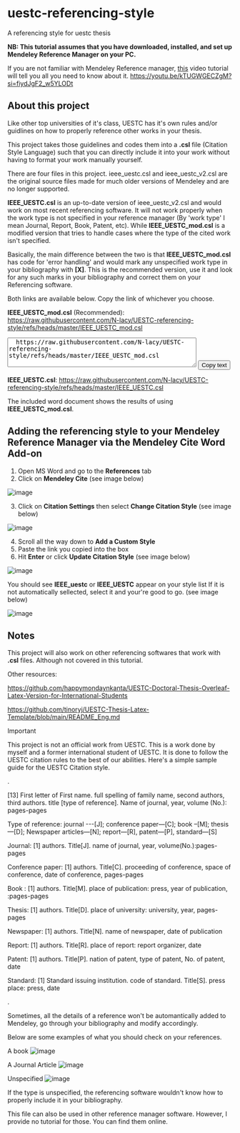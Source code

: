 # uestc-referencing-style
A referencing style for uestc thesis

**NB: This tutorial assumes that you have downloaded, installed, and set up Mendeley Reference Manager on your PC.**

If you are not familiar with Mendeley Reference manager, [this](https://youtu.be/kTUGWGECZgM?si=fiydJgF2_w5YLODt
) video tutorial will tell you all you need to know about it. https://youtu.be/kTUGWGECZgM?si=fiydJgF2_w5YLODt

## About this project
Like other top universities of it's class, UESTC has it's own rules and/or guidlines on how to properly reference other works in your thesis.

This project takes those guidelines and codes them into a **.csl** file (Citation Style Language) such that you can directly include it into your work without having to format your work manually yourself.

There are four files in this project. ieee_uestc.csl and ieee_uestc_v2.csl are the original source files made for much older versions of Mendeley and are no longer supported.

**IEEE_UESTC.csl** is an up-to-date version of ieee_uestc_v2.csl and would work on most recent referencing software. It will not work properly when the work type is not specified in your reference manager (By 'work type' I mean Journal, Report, Book, Patent, etc). While **IEEE_UESTC_mod.csl** is a modified version that tries to handle cases where the type of the cited work isn't specified. 

Basically, the main difference between the two is that **IEEE_UESTC_mod.csl** has code for 'error handling' and would mark any unspecified work type in your bibliography with **[X]**. This is the recommended version, use it and look for any such marks in your bibliography and correct them on your Referencing software.

Both links are available below. Copy the link of whichever you choose. 

**IEEE_UESTC_mod.csl** (Recommended):
https://raw.githubusercontent.com/N-lacy/UESTC-referencing-style/refs/heads/master/IEEE_UESTC_mod.csl

<div>
  <textarea id="myInput" rows="4" cols="50">
  https://raw.githubusercontent.com/N-lacy/UESTC-referencing-style/refs/heads/master/IEEE_UESTC_mod.csl
  </textarea>
  <button onclick="copyText()">Copy text</button>
</div>

<script>
  function copyText() {
    var copyText = document.getElementById("myInput");
    copyText.select();
    document.execCommand("copy");
    alert("Copied the text: " + copyText.value);
  }
</script>

**IEEE_UESTC.csl**:
https://raw.githubusercontent.com/N-lacy/UESTC-referencing-style/refs/heads/master/IEEE_UESTC.csl

The included word document shows the results of using **IEEE_UESTC_mod.csl**.

## Adding the referencing style to your Mendeley Reference Manager via the Mendeley Cite Word Add-on
1. Open MS Word and go to the **References** tab
2. Click on **Mendeley Cite** (see image below)

![image](https://github.com/user-attachments/assets/6c50dcdf-13c5-4cbd-b49d-b737797d3a69)

3. Click on **Citation Settings** then select **Change Citation Style** (see image below)

![image](https://github.com/user-attachments/assets/6b201240-fe18-4565-8967-736a1d5fb62e)

4. Scroll all the way down to **Add a Custom Style**
5. Paste the link you copied into the box 
6. Hit **Enter** or click **Update Citation Style** (see image below)

![image](https://github.com/user-attachments/assets/42a4d6fc-72af-461d-b433-de95ec55a4b3)

You should see **IEEE_uestc** or **IEEE_UESTC** appear on your style list
If it is not automatically sellected, select it and your're good to go. (see image below)

![image](https://github.com/user-attachments/assets/d4f580b2-10a4-4a53-a975-5d0836ac88a7)


## Notes
This project will also work on other referencing softwares that work with **.csl** files. Although not covered in this tutorial.

Other resources:

https://github.com/happymondaynkanta/UESTC-Doctoral-Thesis-Overleaf-Latex-Version-for-International-Students

https://github.com/tinoryj/UESTC-Thesis-Latex-Template/blob/main/README_Eng.md

> [!IMPORTANT]  
> This project is not an official work from UESTC. This is a work done by myself and a former international student of UESTC. It is done to follow the UESTC citation rules to the best of our abilities.
Here's a simple sample guide for the UESTC Citation style.

.

[13] First letter of First name. full spelling of family name, second authors, third authors. title [type of reference]. Name of journal, year, volume (No.): pages-pages  

  Type of reference:   journal ---[J]; conference paper—[C]; book –[M]; thesis—[D]; Newspaper articles—[N]; report—[R], patent—[P], standard—[S]
  
Journal:   [1] authors. Title[J]. name of journal, year, volume(No.):pages-pages

Conference paper: [1] authors. Title[C]. proceeding of conference, space of conference, date of conference, pages-pages

Book : [1] authors. Title[M]. place of publication: press, year of publication, :pages-pages

Thesis: [1] authors. Title[D]. place of university: university, year, pages-pages

Newspaper: [1] authors. Title[N]. name of newspaper, date of publication

Report: [1] authors. Title[R]. place of report: report organizer, date

Patent: [1] authors. Title[P]. nation of patent, type of patent, No. of patent, date

Standard: [1] Standard issuing institution. code of standard. Title[S]. press place: press, date

.

Sometimes, all the details of a reference won't be automantically added to Mendeley, go through your bibliography and modify accordingly.

Below are some examples of what you should check on your references.

A book
![image](https://github.com/user-attachments/assets/57462ebe-a52c-41d3-9fa5-24515c09abfb)

A Journal Article
![image](https://github.com/user-attachments/assets/7a104d29-7d0c-4fb7-be74-6948143752cc)

Unspecified
![image](https://github.com/user-attachments/assets/8174b60e-b75c-4017-9f1c-b25f05bb5586)

If the type is unspecified, the referencing software wouldn't know how to properly include it in your bibliography.

This file can also be used in other reference manager software. However, I provide no tutorial for those. You can find them online.
